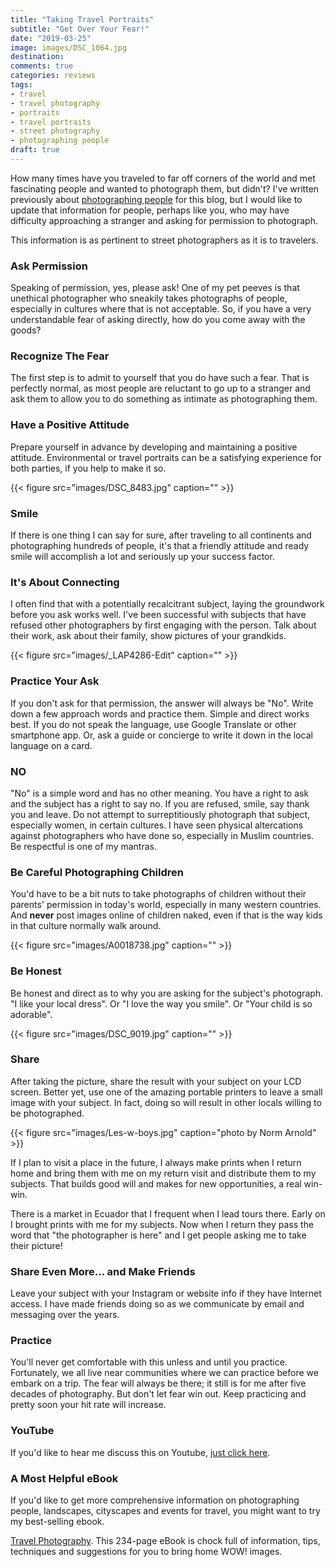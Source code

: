 ```yaml
---
title: "Taking Travel Portraits"
subtitle: "Get Over Your Fear!"
date: "2019-03-25"
image: images/DSC_1064.jpg
destination:
comments: true
categories: reviews
tags:
- travel
- travel photography
- portraits
- travel portraits
- street photography
- photographing people
draft: true
---
```


How many times have you traveled to far off corners of the world and met fascinating people and wanted to photograph them, but didn't? I've written previously about [photographing people](https://lesterpickerphoto.com/2010/02/13/photographing-people/) for this blog, but I would like to update that information for people, perhaps like you, who may have difficulty approaching a stranger and asking for permission to photograph. 

This information is as pertinent to street photographers as it is to travelers. 

### Ask Permission

Speaking of permission, yes, please ask! One of my pet peeves is that unethical photographer who sneakily takes photographs of people, especially in cultures where that is not acceptable. So, if you have a very understandable fear of asking directly, how do you come away with the goods?  

### Recognize The Fear

The first step is to admit to yourself that you do have such a fear. That is perfectly normal, as most people are reluctant to go up to a stranger and ask them to allow you to do something as intimate as photographing them. 

### Have a Positive Attitude

Prepare yourself in advance by developing and maintaining a positive attitude. Environmental or travel portraits can be a satisfying experience for both parties, if you help to make it so. 

{{< figure src="images/DSC_8483.jpg" caption="" >}}

### Smile

If there is one thing I can say for sure, after traveling to all continents and photographing hundreds of people, it's that a friendly attitude and ready smile will accomplish a lot and seriously up your success factor. 

### It's About Connecting

I often find that with a potentially recalcitrant subject, laying the groundwork before you ask works well. I've been successful with subjects that have refused other photographers by first engaging with the person. Talk about their work, ask about their family, show pictures of your grandkids. 

{{< figure src="images/_LAP4286-Edit" caption="" >}}

### Practice Your Ask

If you don't ask for that permission, the answer will always be "No". Write down a few approach words and practice them. Simple and direct works best. If you do not speak the language, use Google Translate or other smartphone app. Or, ask a guide or concierge to write it down in the local language on a card. 

### NO

"No" is a simple word and has no other meaning. You have a right to ask and the subject has a right to say no. If you are refused, smile, say thank you and leave. Do not attempt to surreptitiously photograph that subject, especially women, in certain cultures. I have seen physical altercations against photographers who have done so, especially in Muslim countries. Be respectful is one of my mantras. 

### Be Careful Photographing Children

You'd have to be a bit nuts to take photographs of children without their parents' permission in today's world, especially in many western countries. And **never** post images online of children naked, even if that is the way kids in that culture normally walk around. 

{{< figure src="images/A0018738.jpg" caption="" >}}

### Be Honest

Be honest and direct as to why you are asking for the subject's photograph. "I like your local dress". Or "I love the way you smile". Or "Your child is so adorable".

{{< figure src="images/DSC_9019.jpg" caption="" >}}

### Share

After taking the picture, share the result with your subject on your LCD screen. Better yet, use one of the amazing portable printers to leave a small image with your subject. In fact, doing so will result in other locals willing to be photographed. 

{{< figure src="images/Les-w-boys.jpg" caption="photo by Norm Arnold" >}}

If I plan to visit a place in the future, I always make prints when I return home and bring them with me on my return visit and distribute them to my subjects. That builds good will and makes for new opportunities, a real win-win. 

There is a market in Ecuador that I frequent when I lead tours there. Early on I brought prints with me for my subjects. Now when I return they pass the word that "the photographer is here" and I get people asking me to take their picture!

### Share Even More… and Make Friends

Leave your subject with your Instagram or website info if they have Internet access. I have made friends doing so as we communicate by email and messaging over the years. 

### Practice

You'll never get comfortable with this unless and until you practice. Fortunately, we all live near communities where we can practice before we embark on a trip. The fear will always be there; it still is for me after five decades of photography. But don't let fear win out. Keep practicing and pretty soon your hit rate will increase. 

### YouTube

If you'd like to hear me discuss this on Youtube, [just click here](). 

### A Most Helpful eBook

If you'd like to get more comprehensive information on photographing people, landscapes, cityscapes and events for travel, you might want to try my best-selling ebook. 

[Travel Photography](https://lesterpickerphoto.com/products/travel-photography-ebook/). This 234-page eBook is chock full of information, tips, techniques and suggestions for you to bring home WOW! images. 












